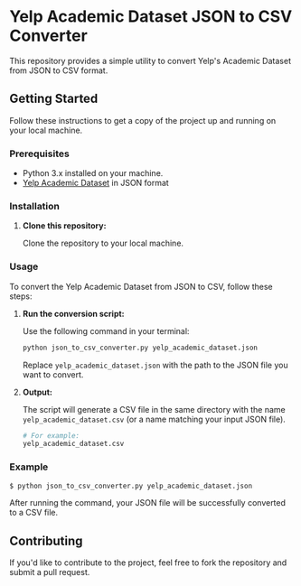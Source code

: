 
# Yelp Academic Dataset JSON to CSV Converter

This repository provides a simple utility to convert Yelp's Academic Dataset from JSON to CSV format. 

## Getting Started

Follow these instructions to get a copy of the project up and running on your local machine.

### Prerequisites

- Python 3.x installed on your machine.
- [Yelp Academic Dataset](https://www.yelp.com/dataset/documentation/main) in JSON format

### Installation

1. **Clone this repository:**

   Clone the repository to your local machine.



### Usage

To convert the Yelp Academic Dataset from JSON to CSV, follow these steps:

1. **Run the conversion script:**

   Use the following command in your terminal:

   ```bash
   python json_to_csv_converter.py yelp_academic_dataset.json
   ```

   Replace `yelp_academic_dataset.json` with the path to the JSON file you want to convert.

2. **Output:**

   The script will generate a CSV file in the same directory with the name `yelp_academic_dataset.csv` (or a name matching your input JSON file).

   ```bash
   # For example:
   yelp_academic_dataset.csv
   ```

### Example

```bash
$ python json_to_csv_converter.py yelp_academic_dataset.json
```

After running the command, your JSON file will be successfully converted to a CSV file.

## Contributing

If you'd like to contribute to the project, feel free to fork the repository and submit a pull request.

